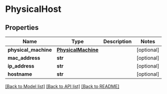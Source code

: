 # PhysicalHost

## Properties
Name | Type | Description | Notes
------------ | ------------- | ------------- | -------------
**physical_machine** | [**PhysicalMachine**](PhysicalMachine.md) |  | [optional] 
**mac_address** | **str** |  | [optional] 
**ip_address** | **str** |  | [optional] 
**hostname** | **str** |  | [optional] 

[[Back to Model list]](../README.md#documentation-for-models) [[Back to API list]](../README.md#documentation-for-api-endpoints) [[Back to README]](../README.md)


